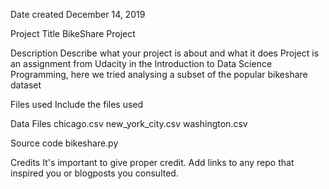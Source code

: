 Date created
December 14, 2019

Project Title
BikeShare Project

Description
Describe what your project is about and what it does Project is an assignment from Udacity in the Introduction to Data Science Programming, here we tried analysing a subset of the popular bikeshare dataset

Files used
Include the files used

Data Files
chicago.csv new_york_city.csv washington.csv

Source code
bikeshare.py

Credits
It's important to give proper credit. Add links to any repo that inspired you or blogposts you consulted.

